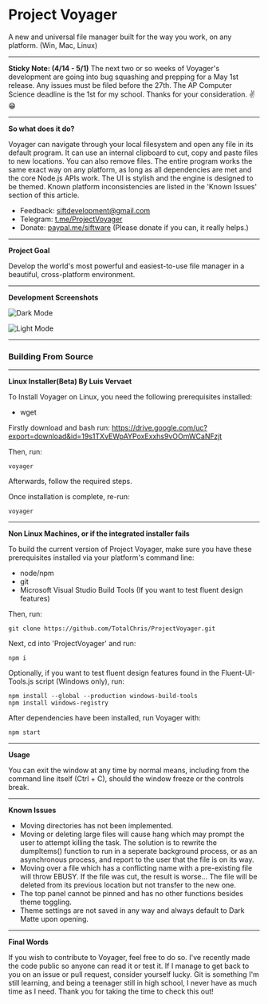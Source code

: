 # Project Voyager
A new and universal file manager built for the way you work, on any platform. (Win, Mac, Linux)

***
**Sticky Note: (4/14 - 5/1)**
The next two or so weeks of Voyager's development are going into bug squashing and prepping for a May 1st release. Any issues must be filed before the 27th. The AP Computer Science deadline is the 1st for my school. Thanks for your consideration. ✌😁

***
**So what does it do?**

Voyager can navigate through your local filesystem and open any file in its default program. It can use an internal clipboard to cut, copy and paste files to new locations. You can also remove files. The entire program works the same exact way on any platform, as long as all dependencies are met and the core Node.js APIs work. The UI is stylish and the engine is designed to be themed. Known platform inconsistencies are listed in the 'Known Issues' section of this article.

* Feedback: siftdevelopment@gmail.com
* Telegram: [t.me/ProjectVoyager](https://t.me/ProjectVoyager)
* Donate: [paypal.me/siftware](https://paypal.me/siftware)
(Please donate if you can, it really helps.)

***
**Project Goal**

Develop the world's most powerful and easiest-to-use file manager in a beautiful, cross-platform environment.

***
**Development Screenshots**

![Dark Mode](https://github.com/TotalChris/ProjectVoyager/blob/master/bin/scr/dark.png?raw=true "Voyager in a beautiful dark mode")

![Light Mode](https://github.com/TotalChris/ProjectVoyager/blob/master/bin/scr/light.png?raw=true "Voyager in an eye-searing (but elegant) light mode")

***
### Building From Source
***

**Linux Installer(Beta) By Luis Vervaet**

To Install Voyager on Linux, you need the following prerequisites installed:

* wget

Firstly download and bash run:
https://drive.google.com/uc?export=download&id=19s1TXvEWpAYPoxExxhs9vOOmWCaNFzjt

Then, run:

```
voyager
```

Afterwards, follow the required steps.

Once installation is complete, re-run:

```
voyager
```
***

**Non Linux Machines, or if the integrated installer fails**

To build the current version of Project Voyager, make sure you have these prerequisites installed via your platform's command line:

* node/npm
* git
* Microsoft Visual Studio Build Tools (If you want to test fluent design features)

Then, run:

```
git clone https://github.com/TotalChris/ProjectVoyager.git
```

Next, cd into 'ProjectVoyager' and run:

```
npm i
```

Optionally, if you want to test fluent design features found in the Fluent-UI-Tools.js script (Windows only), run:

```
npm install --global --production windows-build-tools
npm install windows-registry
```

After dependencies have been installed, run Voyager with:

```
npm start
```

***
**Usage**

You can exit the window at any time by normal means, including from the command line itself (Ctrl + C), should the window freeze or the controls break.

***
**Known Issues**

- Moving directories has not been implemented.
- Moving or deleting large files will cause hang which may prompt the user to attempt killing the task. The solution is to rewrite the dumpItems() function to run in a seperate background process, or as an asynchronous process, and report to the user that the file is on its way.
- Moving over a file which has a conflicting name with a pre-existing file will throw EBUSY. If the    file was cut, the result is worse... The file will be deleted from its previous location but not transfer to the new one.
- The top panel cannot be pinned and has no other functions besides theme toggling.
- Theme settings are not saved in any way and always default to Dark Matte upon opening.

***
**Final Words**

If you wish to contribute to Voyager, feel free to do so. I've recently made the code public so anyone can read it or test it. If I manage to get back to you on an issue or pull request, consider yourself lucky. Git is something I'm still learning, and being a teenager still in high school, I never have as much time as I need. Thank you for taking the time to check this out!

